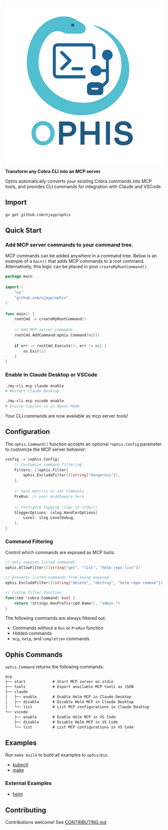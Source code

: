 ![Project Logo](./logo.png)

**Transform any Cobra CLI into an MCP server**

Ophis automatically converts your existing Cobra commands into MCP tools, and provides CLI commands for integration with Claude and VSCode.

## Import

```bash
go get github.com/njayp/ophis
```

## Quick Start

### Add MCP server commands to your command tree.

MCP commands can be added anywhere in a command tree. Below is an example of a `main()` that adds MCP commands to a root command. Alternatively, this logic can be placed in your `createMyRootCommand()`.

```go
package main

import (
    "os"
    "github.com/njayp/ophis"
)

func main() {
    rootCmd := createMyRootCommand()
    
    // Add MCP server commands
    rootCmd.AddCommand(ophis.Command(nil))
    
    if err := rootCmd.Execute(); err != nil {
        os.Exit(1)
    }
}
```

### Enable in Claude Desktop or VSCode

```bash
./my-cli mcp claude enable
# Restart Claude Desktop
```

```bash
./my-cli mcp vscode enable
# Ensure Copilot is in Agent Mode
```

Your CLI commands are now available as mcp server tools!

## Configuration

The `ophis.Command()` function accepts an optional `*ophis.Config` parameter to customize the MCP server behavior:

```go
config := &ophis.Config{
    // Customize command filtering
    Filters: []ophis.Filter{
        ophis.ExcludeFilter([]string{"dangerous"}),
    },

    // Send metrics or set timeouts
    PreRun: // your middleware here
    
    // Configure logging (logs to stderr)
    SloggerOptions: &slog.HandlerOptions{
        Level: slog.LevelDebug,
    },
}
```

### Command Filtering

Control which commands are exposed as MCP tools:

```go
// only exposes listed commands
ophis.AllowFilter([]string{"get", "list", "helm repo list"})
```

```go
// prevents listed commands from being exposed
ophis.ExcludeFilter([]string{"delete", "destroy", "helm repo remove"})
```

```go
// Custom filter function
func(cmd *cobra.Command) bool {
    return !strings.HasPrefix(cmd.Name(), "admin-")
}
```

The following commands are always filtered out:
- Commands without a `Run` or `PreRun` function
- Hidden commands
- `mcp`, `help`, and `completion` commands

## Ophis Commands

`ophis.Command` returns the following commands:

```
mcp
├── start            # Start MCP server on stdio
├── tools            # Export available MCP tools as JSON
├── claude
│   ├── enable       # Enable Helm MCP in Claude Desktop
│   ├── disable      # Disable Helm MCP in Claude Desktop
│   └── list         # List MCP configurations in Claude Desktop
└── vscode
    ├── enable       # Enable Helm MCP in VS Code
    ├── disable      # Disable Helm MCP in VS Code
    └── list         # List MCP configurations in VS Code
```

## Examples

Run `make build` to build all examples to `ophis/bin`.

- [kubectl](./examples/kubectl/main.go)
- [make](./examples/make/)

### External Examples

- [helm](https://github.com/njayp/helm)

## Contributing

Contributions welcome! See [CONTRIBUTING.md](CONTRIBUTING.md)
